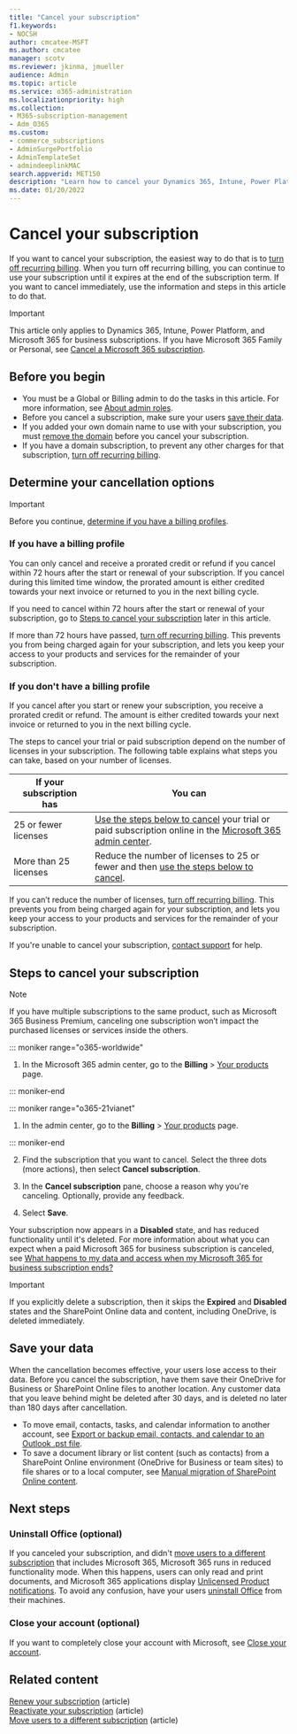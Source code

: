 ```yaml
---
title: "Cancel your subscription"
f1.keywords:
- NOCSH
author: cmcatee-MSFT
ms.author: cmcatee
manager: scotv
ms.reviewer: jkinma, jmueller
audience: Admin
ms.topic: article
ms.service: o365-administration
ms.localizationpriority: high
ms.collection:
- M365-subscription-management
- Adm_O365
ms.custom: 
- commerce_subscriptions
- AdminSurgePortfolio
- AdminTemplateSet
- admindeeplinkMAC
search.appverid: MET150
description: "Learn how to cancel your Dynamics 365, Intune, Power Platform, and Microsoft 365 for business trial or paid subscriptions in the Microsoft 365 admin center."
ms.date: 01/20/2022
---
```


# Cancel your subscription

If you want to cancel your subscription, the easiest way to do that is to [turn off recurring billing](renew-your-subscription.md). When you turn off recurring billing, you can continue to use your subscription until it expires at the end of the subscription term. If you want to cancel immediately, use the information and steps in this article to do that.

> [!IMPORTANT]
> This article only applies to Dynamics 365, Intune, Power Platform, and Microsoft 365 for business subscriptions. If you have Microsoft 365 Family or Personal, see [Cancel a Microsoft 365 subscription](https://support.microsoft.com/office/cancel-a-microsoft-365-subscription-46e2634c-c64b-4c65-94b9-2cc9c960e91b?OCID=M365_DocsCancel_Link).

## Before you begin

- You must be a Global or Billing admin to do the tasks in this article. For more information, see [About admin roles](../../admin/add-users/about-admin-roles.md).
- Before you cancel a subscription, make sure your users [save their data](#save-your-data).
- If you added your own domain name to use with your subscription, you must [remove the domain](../../admin/get-help-with-domains/remove-a-domain.md) before you cancel your subscription.
- If you have a domain subscription, to prevent any other charges for that subscription, [turn off recurring billing](renew-your-subscription.md).

## Determine your cancellation options

> [!IMPORTANT]
> Before you continue, [determine if you have a billing profiles](../billing-and-payments/manage-billing-profiles.md#view-my-billing-profiles).
### If you have a billing profile

You can only cancel and receive a prorated credit or refund if you cancel within 72 hours after the start or renewal of your subscription. If you cancel during this limited time window, the prorated amount is either credited towards your next invoice or returned to you in the next billing cycle.

If you need to cancel within 72 hours after the start or renewal of your subscription, go to [Steps to cancel your subscription](#steps-to-cancel-your-subscription) later in this article.

If more than 72 hours have passed, [turn off recurring billing](renew-your-subscription.md). This prevents you from being charged again for your subscription, and lets you keep your access to your products and services for the remainder of your subscription.

### If you don't have a billing profile

If you cancel after you start or renew your subscription, you receive a prorated credit or refund. The amount is either credited towards your next invoice or returned to you in the next billing cycle.

The steps to cancel your trial or paid subscription depend on the number of licenses in your subscription. The following table explains what steps you can take, based on your number of licenses.

|If your subscription has  |You can  |
|--------------|--------------|
|25 or fewer licenses  | [Use the steps below to cancel](#steps-to-cancel-your-subscription) your trial or paid subscription online in the <a href="https://go.microsoft.com/fwlink/p/?linkid=2024339" target="_blank">Microsoft 365 admin center</a>.        |
|More than 25 licenses   | Reduce the number of licenses to 25 or fewer and then [use the steps below to cancel](#steps-to-cancel-your-subscription).      |

If you can’t reduce the number of licenses, [turn off recurring billing](renew-your-subscription.md). This prevents you from being charged again for your subscription, and lets you keep your access to your products and services for the remainder of your subscription.

If you're unable to cancel your subscription, [contact support](../../admin/get-help-support.md) for help.

## Steps to cancel your subscription

> [!NOTE]
> If you have multiple subscriptions to the same product, such as Microsoft 365 Business Premium, canceling one subscription won’t impact the purchased licenses or services inside the others.

::: moniker range="o365-worldwide"

1. In the Microsoft 365 admin center, go to the **Billing** \> <a href="https://go.microsoft.com/fwlink/p/?linkid=842054" target="_blank">Your products</a> page.

::: moniker-end

::: moniker range="o365-21vianet"

1. In the admin center, go to the **Billing** \> <a href="https://go.microsoft.com/fwlink/p/?linkid=850626" target="_blank">Your products</a> page.

::: moniker-end

2. Find the subscription that you want to cancel. Select the three dots (more actions), then select **Cancel subscription**.

3. In the **Cancel subscription** pane, choose a reason why you're canceling. Optionally, provide any feedback.

4. Select **Save**.

Your subscription now appears in a **Disabled** state, and has reduced functionality until it's deleted. For more information about what you can expect when a paid Microsoft 365 for business subscription is canceled, see [What happens to my data and access when my Microsoft 365 for business subscription ends?](what-if-my-subscription-expires.md)

> [!IMPORTANT]
> If you explicitly delete a subscription, then it skips the **Expired** and **Disabled** states and the SharePoint Online data and content, including OneDrive, is deleted immediately.

## Save your data

When the cancellation becomes effective, your users lose access to their data. Before you cancel the subscription, have them save their OneDrive for Business or SharePoint Online files to another location. Any customer data that you leave behind might be deleted after 30 days, and is deleted no later than 180 days after cancellation.

- To move email, contacts, tasks, and calendar information to another account, see [Export or backup email, contacts, and calendar to an Outlook .pst file](https://support.microsoft.com/office/14252b52-3075-4e9b-be4e-ff9ef1068f91).
- To save a document library or list content (such as contacts) from a SharePoint Online environment (OneDrive for Business or team sites) to file shares or to a local computer, see [Manual migration of SharePoint Online content](/sharepoint/troubleshoot/migration-tool/content-manual-migration).

## Next steps

### Uninstall Office (optional)

If you canceled your subscription, and didn't [move users to a different subscription](move-users-different-subscription.md) that includes Microsoft 365, Microsoft 365 runs in reduced functionality mode. When this happens, users can only read and print documents, and Microsoft 365 applications display [Unlicensed Product notifications](https://support.microsoft.com/office/0d23d3c0-c19c-4b2f-9845-5344fedc4380). To avoid any confusion, have your users [uninstall Office](https://support.microsoft.com/office/9dd49b83-264a-477a-8fcc-2fdf5dbf61d8) from their machines.

### Close your account (optional)

If you want to completely close your account with Microsoft, see [Close your account](../close-your-account.md).

## Related content

[Renew your subscription](renew-your-subscription.md) (article)\
[Reactivate your subscription](reactivate-your-subscription.md) (article)\
[Move users to a different subscription](move-users-different-subscription.md) (article)
